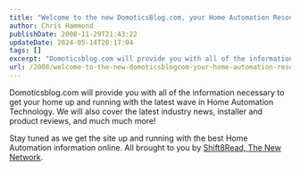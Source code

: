 ```yaml
---
title: "Welcome to the new DomoticsBlog.com, your Home Automation Resource"
author: Chris Hammond
publishDate: 2008-11-29T21:43:22
updateDate: 2024-05-14T20:17:04
tags: []
excerpt: "Domoticsblog.com will provide you with all of the information necessary to get your home up and running with the latest wave in Home Automation Technology. "
url: /2008/welcome-to-the-new-domoticsblogcom-your-home-automation-resource  # Use the generated URL with year
---
```

<p>Domoticsblog.com will provide you with all of the information necessary to get your home up and running with the latest wave in Home Automation Technology. We will also cover the latest industry news, installer and product reviews, and much much more!</p>  <p>Stay tuned as we get the site up and running with the best Home Automation information online. All brought to you by <a href="https://www.domoticsblog.com/">Shift8Read, The New Network</a>.</p> 
